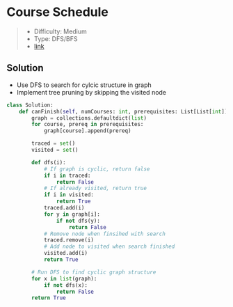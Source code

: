 # Course Schedule

> - Difficulty: Medium
> - Type: DFS/BFS
> - [link](https://leetcode.com/problems/course-schedule/)

## Solution

- Use DFS to search for cylcic structure in graph
- Implement tree pruning by skipping the visited node

```python
class Solution:
    def canFinish(self, numCourses: int, prerequisites: List[List[int]]) -> bool:
        graph = collections.defaultdict(list)
        for course, prereq in prerequisites:
            graph[course].append(prereq)

        traced = set()
        visited = set()

        def dfs(i):
            # If graph is cyclic, return false
            if i in traced:
                return False
            # If already visited, return true
            if i in visited:
                return True
            traced.add(i)
            for y in graph[i]:
                if not dfs(y):
                    return False
            # Remove node when finsihed with search
            traced.remove(i)
            # Add node to visited when search finished
            visited.add(i)
            return True

        # Run DFS to find cyclic graph structure
        for x in list(graph):
            if not dfs(x):
                return False
        return True
```
